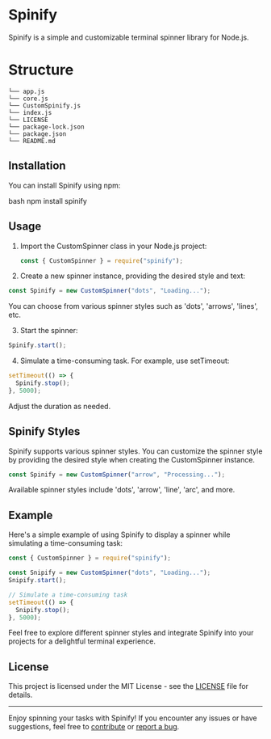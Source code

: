 # Spinify

Spinify is a simple and customizable terminal spinner library for Node.js.

# Structure

```
└── app.js
└── core.js
└── CustomSpinify.js
└── index.js
└── LICENSE
└── package-lock.json
└── package.json
└── README.md
```

## Installation

You can install Spinify using npm:

bash
npm install spinify

## Usage

1. Import the CustomSpinner class in your Node.js project:

   ```javascript
   const { CustomSpinner } = require("spinify");
   ```

2. Create a new spinner instance, providing the desired style and text:

```javascript
const Spinify = new CustomSpinner("dots", "Loading...");
```

You can choose from various spinner styles such as 'dots', 'arrows', 'lines', etc.

3. Start the spinner:

```javascript
Spinify.start();
```

4. Simulate a time-consuming task. For example, use setTimeout:

```javascript
setTimeout(() => {
  Spinify.stop();
}, 5000);
```

Adjust the duration as needed.

## Spinify Styles

Spinify supports various spinner styles. You can customize the spinner style by providing the desired style when creating the CustomSpinner instance.

```javascript
const Spinify = new CustomSpinner("arrow", "Processing...");
```

Available spinner styles include 'dots', 'arrow', 'line', 'arc', and more.

## Example

Here's a simple example of using Spinify to display a spinner while simulating a time-consuming task:

```javascript
const { CustomSpinner } = require("spinify");

const Snipify = new CustomSpinner("dots", "Loading...");
Snipify.start();

// Simulate a time-consuming task
setTimeout(() => {
  Snipify.stop();
}, 5000);
```

Feel free to explore different spinner styles and integrate Spinify into your projects for a delightful terminal experience.

## License

This project is licensed under the MIT License - see the [LICENSE](LICENSE) file for details.

---

Enjoy spinning your tasks with Spinify! If you encounter any issues or have suggestions, feel free to [contribute](CONTRIBUTING.md) or [report a bug](https://github.com/watercubz/spinify).

```

```
